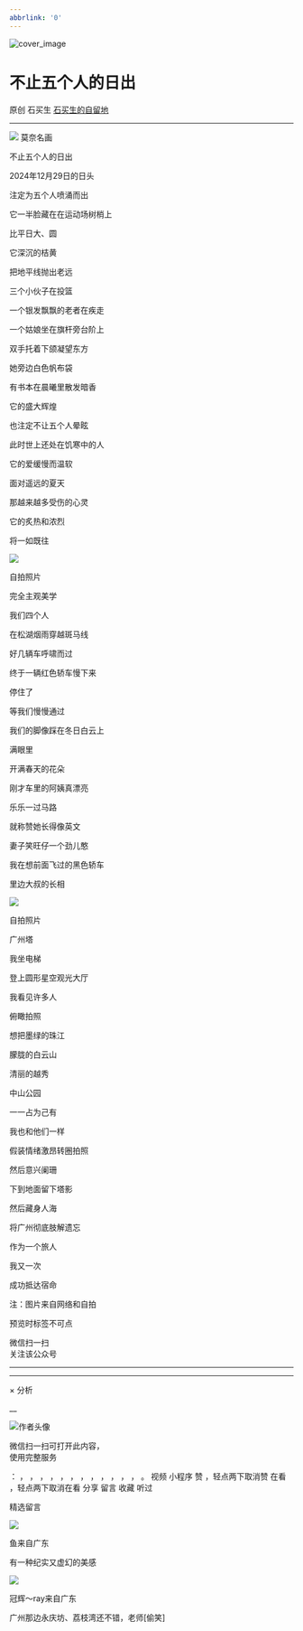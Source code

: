 ```yaml
---
abbrlink: '0'
---
```

![cover_image](https://mmbiz.qpic.cn/sz_mmbiz_jpg/hVNLue76Eh9GO4zgvQ3wQWJlhiaXOI4sZSvB0tKznUuhnErWBKQX5QEABhktF7ZH2mlTicFhas3lACkz8KnzvhbQ/0?wx_fmt=jpeg)

#  不止五个人的日出

原创  石买生  [ 石买生的自留地 ](javascript:void\(0\);)

__ _ _ _ _

![](https://mmbiz.qpic.cn/sz_mmbiz_jpg/hVNLue76Eh9GO4zgvQ3wQWJlhiaXOI4sZzugRqvYkx3BEwus86gk70doCoOiaicof2kt2ic9ouSaf3ZufQ6NjpsRCw/640?wx_fmt=jpeg)
莫奈名画

  

不止五个人的日出

  

2024年12月29日的日头

注定为五个人喷涌而出

  

它一半脸藏在在运动场树梢上

比平日大、圆

  

它深沉的桔黄

把地平线抛出老远

  

三个小伙子在投篮

一个银发飘飘的老者在疾走

  

一个姑娘坐在旗杆旁台阶上

双手托着下颌凝望东方

  

她旁边白色帆布袋

有书本在晨曦里散发暗香

  

它的盛大辉煌

也注定不让五个人晕眩

  

此时世上还处在饥寒中的人

它的爱缓慢而温软

  

面对遥远的夏天

那越来越多受伤的心灵

  

它的炙热和浓烈

将一如既往

  

![](https://mmbiz.qpic.cn/sz_mmbiz_jpg/hVNLue76Eh9GO4zgvQ3wQWJlhiaXOI4sZcbNgUjf0tdD2mzA6ytlvO2oI6ClGCOTC8B69C2temicYSenvgKcviaiaA/640?wx_fmt=jpeg)

自拍照片

  

完全主观美学

  

  

我们四个人

在松湖烟雨穿越斑马线

好几辆车呼啸而过

  

终于一辆红色轿车慢下来

停住了

等我们慢慢通过

  

我们的脚像踩在冬日白云上

满眼里

开满春天的花朵

  

刚才车里的阿姨真漂亮

乐乐一过马路

就称赞她长得像英文

  

妻子笑旺仔一个劲儿憨

我在想前面飞过的黑色轿车

里边大叔的长相

  

![](https://mmbiz.qpic.cn/sz_mmbiz_jpg/hVNLue76Eh9GO4zgvQ3wQWJlhiaXOI4sZcPaFl6nJb2lnicCKvZoawELt0gPjc76FiaSg72HJ8yQn7ddWcxcGetdQ/640?wx_fmt=jpeg)

自拍照片

  

广州塔

  

我坐电梯

登上圆形星空观光大厅

我看见许多人

俯瞰拍照

想把墨绿的珠江

朦胧的白云山

清丽的越秀

中山公园

一一占为己有

我也和他们一样

假装情绪激昂转圈拍照

然后意兴阑珊

下到地面留下塔影

然后藏身人海

将广州彻底肢解遗忘

作为一个旅人

我又一次

成功抵达宿命

  

  

注：图片来自网络和自拍

预览时标签不可点

微信扫一扫  
关注该公众号





****



****



×  分析

__

![作者头像](http://mmbiz.qpic.cn/mmbiz_png/hVNLue76EhibricgkQZeT964ria54dgJkqVBX9ibyvn7PmGOltlupHdVshOibeQZDSypqiaIBNKdw8cwXfXfBZkPVgVg/0?wx_fmt=png)

微信扫一扫可打开此内容，  
使用完整服务

：  ，  ，  ，  ，  ，  ，  ，  ，  ，  ，  ，  ，  。  视频  小程序  赞  ，轻点两下取消赞  在看  ，轻点两下取消在看
分享  留言  收藏  听过

精选留言

![](http://wx.qlogo.cn/mmopen/zGMQ7uVeU4V2Eo1N8KKHnvkEibicm9QmznABLagiaq90STPumcR55brJYmCxoNxqFuEuibeHDb4pJZrzY8XYBAzXLC82R02CyPsZaTFmQkWEPNELEqLkjz3uA4iaKqRZNnUjh/64)

鱼来自广东

有一种纪实又虚幻的美感

![](http://wx.qlogo.cn/mmopen/Tk1iciaI19LTaVJzIEHjgPh7Jsl2UkPKA6PW5nf8ibKf8UMWhfawzHSusc4ib1c7siaqo6agS2FVLws8Ljuib84ZdRzGz70j5icIe0n/64)

冠辉～ray来自广东

广州那边永庆坊、荔枝湾还不错，老师[偷笑]

